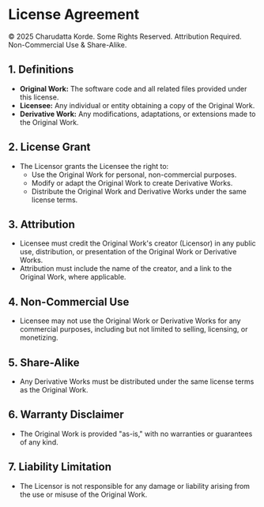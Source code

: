 # **License Agreement**

© 2025 Charudatta Korde. Some Rights Reserved. Attribution Required. Non-Commercial Use & Share-Alike.

## 1. **Definitions**

- **Original Work:** The software code and all related files provided under this license.
- **Licensee:** Any individual or entity obtaining a copy of the Original Work.
- **Derivative Work:** Any modifications, adaptations, or extensions made to the Original Work.

## 2. **License Grant**

- The Licensor grants the Licensee the right to:
  - Use the Original Work for personal, non-commercial purposes.
  - Modify or adapt the Original Work to create Derivative Works.
  - Distribute the Original Work and Derivative Works under the same license terms.

## 3. **Attribution**

- Licensee must credit the Original Work's creator (Licensor) in any public use, distribution, or presentation of the Original Work or Derivative Works.
- Attribution must include the name of the creator, and a link to the Original Work, where applicable.

## 4. **Non-Commercial Use**

- Licensee may not use the Original Work or Derivative Works for any commercial purposes, including but not limited to selling, licensing, or monetizing.

## 5. **Share-Alike**

- Any Derivative Works must be distributed under the same license terms as the Original Work.

## 6. **Warranty Disclaimer**

- The Original Work is provided "as-is," with no warranties or guarantees of any kind.

## 7. **Liability Limitation**

- The Licensor is not responsible for any damage or liability arising from the use or misuse of the Original Work.
